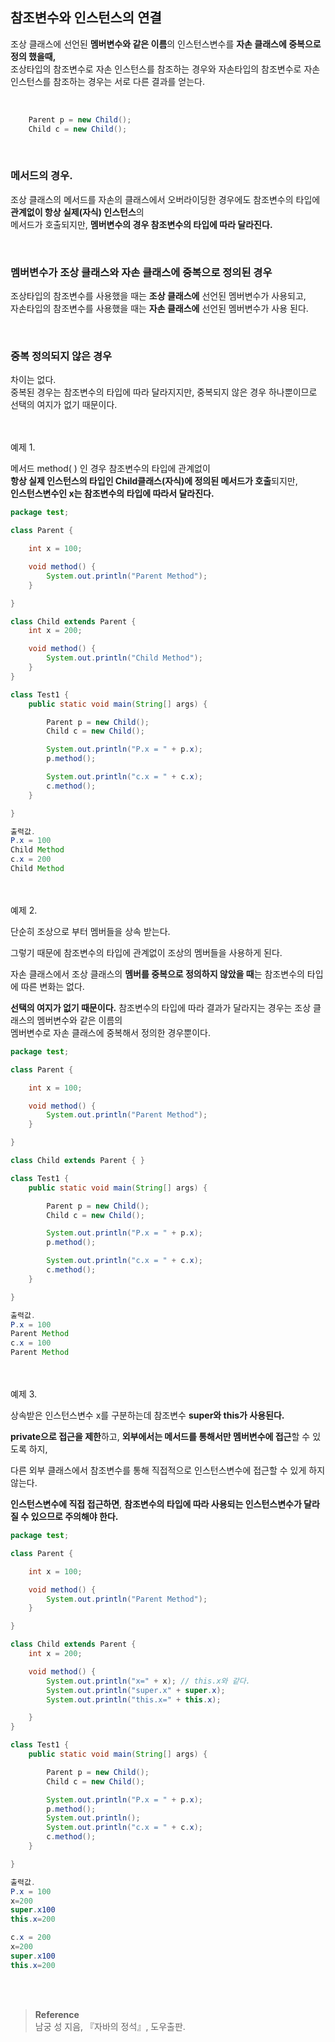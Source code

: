 ## 참조변수와 인스턴스의 연결

조상 클래스에 선언된 **멤버변수와 같은 이름**의 인스턴스변수를 **자손 클래스에 중복으로 정의 했을때,** <br/>조상타입의 참조변수로 자손 인스턴스를 참조하는 경우와 자손타입의 참조변수로 자손 인스턴스를 참조하는 경우는 서로 다른 결과를 얻는다.

<br/>

```java
	Parent p = new Child();
	Child c = new Child();
```

<br/>

### 메서드의 경우.

조상 클래스의 메서드를 자손의 클래스에서 오버라이딩한 경우에도 참조변수의 타입에 **관계없이 항상 실제(자식) 인스턴스**의 <br/>메서드가 호출되지만, **멤버변수의 경우 참조변수의 타입에 따라 달라진다.**

<br/>

### 멤버변수가 조상 클래스와 자손 클래스에 중복으로 정의된 경우

 조상타입의 참조변수를 사용했을 때는 **조상 클래스에** 선언된 멤버변수가 사용되고, <br/>자손타입의 참조변수를 사용했을 때는 **자손 클래스에** 선언된 멤버변수가 사용 된다.

<br/>

### 중복 정의되지 않은 경우

차이는 없다. <br/>중복된 경우는 참조변수의 타입에 따라 달라지지만, 중복되지 않은 경우 하나뿐이므로 선택의 여지가 없기 때문이다.

<br/><br/>예제 1.

메서드 method( ) 인 경우 참조변수의 타입에 관계없이 <br/>**항상 실제 인스턴스의 타입인 Child클래스(자식)에 정의된 메서드가 호출**되지만, <br/>**인스턴스변수인 x는 참조변수의 타입에 따라서 달라진다.**

```java
package test;

class Parent {

	int x = 100;

	void method() {
		System.out.println("Parent Method");
	}

}

class Child extends Parent {
	int x = 200;

	void method() {
		System.out.println("Child Method");
	}
}

class Test1 {
	public static void main(String[] args) {

		Parent p = new Child();
		Child c = new Child();

		System.out.println("P.x = " + p.x);
		p.method();

		System.out.println("c.x = " + c.x);
		c.method();
	}

}

출력값.
P.x = 100
Child Method
c.x = 200
Child Method
```

<br/><br/>예제 2.

단순히 조상으로 부터 멤버들을 상속 받는다.

그렇기 때문에 참조변수의 타입에 관계없이 조상의 멤버들을 사용하게 된다.

자손 클래스에서 조상 클래스의 **멤버를 중복으로 정의하지 않았을 때**는 참조변수의 타입에 따른 변화는 없다.

**선택의 여지가 없기 때문이다.** 참조변수의 타입에 따라 결과가 달라지는 경우는 조상 클래스의 멤버변수와 같은 이름의 <br/>멤버변수로 자손 클래스에 중복해서 정의한 경우뿐이다.

```java
package test;

class Parent {

	int x = 100;

	void method() {
		System.out.println("Parent Method");
	}

}

class Child extends Parent { }

class Test1 {
	public static void main(String[] args) {

		Parent p = new Child();
		Child c = new Child();

		System.out.println("P.x = " + p.x);
		p.method();

		System.out.println("c.x = " + c.x);
		c.method();
	}

}

출력값.
P.x = 100
Parent Method
c.x = 100
Parent Method
```

<br/><br/>예제 3.

상속받은 인스턴스변수 x를 구분하는데 참조변수 **super와 this가 사용된다.**

**private으로 접근을 제한**하고, **외부에서는 메서드를 통해서만 멤버변수에 접근**할 수 있도록 하지,

다른 외부 클래스에서 참조변수를 통해 직접적으로 인스턴스변수에 접근할 수 있게 하지 않는다.

**인스턴스변수에 직접 접근하면**, **참조변수의 타입에 따라 사용되는 인스턴스변수가 달라질 수 있으므로 주의해야 한다.**
```java
package test;

class Parent {

	int x = 100;

	void method() {
		System.out.println("Parent Method");
	}

}

class Child extends Parent {
	int x = 200;

	void method() {
		System.out.println("x=" + x); // this.x와 같다.
		System.out.println("super.x" + super.x);
		System.out.println("this.x=" + this.x);

	}
}

class Test1 {
	public static void main(String[] args) {

		Parent p = new Child();
		Child c = new Child();

		System.out.println("P.x = " + p.x);
		p.method();
		System.out.println();
		System.out.println("c.x = " + c.x);
		c.method();
	}

}

출력값.
P.x = 100
x=200
super.x100
this.x=200

c.x = 200
x=200
super.x100
this.x=200
```


<br/><br/>

>**Reference**
><br/>남궁 성 지음, 『자바의 정석』, 도우출판.

